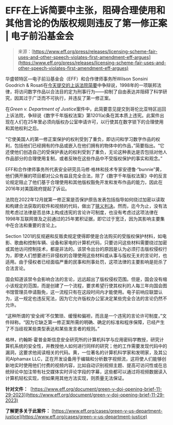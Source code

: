<!--yml

category: 未分类

date: 2024-05-27 14:31:06

-->

# EFF在上诉简要中主张，阻碍合理使用和其他言论的伪版权规则违反了第一修正案 | 电子前沿基金会

> 来源：[https://www.eff.org/press/releases/licensing-scheme-fair-uses-and-other-speech-violates-first-amendment-eff-argues](https://www.eff.org/press/releases/licensing-scheme-fair-uses-and-other-speech-violates-first-amendment-eff-argues)

华盛顿特区—电子前沿基金会（EFF）和合作律师事务所Wilson Sonsini Goodrich & Rosati在[今天提交的上诉法院简要](https://www.eff.org/document/green-v-doj-opening-brief-11-29-2023)中争辩说，1998年的一项联邦法律，将访问数字作品以合法目的定为刑事行为——抑制了自由表达并阻碍了科学研究，因其过于广泛而不可执行，并违反了第一修正案。

在*Green v. Department of Justice*案件中，此简要意见提交到哥伦比亚特区巡回上诉法院，争辩说《数字千年版权法案》第1201(a)条在其本质上违宪。此案件出现在人们在25年里必须向版权办公室申请许可，以行使其在数字锁下的合理使用和其他权利之后。

“它使美国人的第一修正案保护的权利受到了重负，即访问和学习数字作品的权利，包括他们已经拥有的作品或嵌入在他们拥有的物体中的作品，”简要指出。“它还使他们创造自己的受保护表达的权利受到了重负，无论这种表达是否包括对他人作品部分的合理使用复制，或者反映在这些作品中不受版权保护的事实和观念。”

EFF和合作律师事务所代表安全研究员马修·格林和技术专家安德鲁·“bunnie”黄，他们俩开展的项目都对公众有益且完全合法，除了《数字千年版权法案》中的反言论规定阻止了他们基于合理使用和其他版权豁免开发和发布作品的能力，因此在2016年对美国政府提起了诉讼。

法院在2022年12月就第一修正案是否保护原告发表包括指导如何绕过加密以读取和构建合法获取的软件和视频的代码，做出了[狭义判决](https://www.eff.org/document/green-dc-circuit-opinion)。然而，迄今为止，没有法院考虑过法律是否总体上构成违宪的言论许可制度，也没有考虑过这项法律在1998年互联网普及之前通过的25年累积证据，即它过于宽泛，因为其影响主要集中在合法和重要的言论上。

Section 1201的反规避和反贩卖规定使得即使是合法购买的受版权保护材料，如电影、歌曲和控制车辆、设备和家电的计算机代码，只要访问这些材料需要绕过加密或其他访问控制技术，都是非法的。该禁令出台的原因是认为必须打击版权侵权行为，即使人们想要进行非侵权的合理使用这些材料或从事与版权无关的言论时，也适用。由于侵权者已经面临严重的民事和刑事处罚，这项法律的主要影响是扼杀了合法言论。

国会知道该禁令会影响合法的言论，远远超出了版权侵权范围。但是，国会没有缩小该规定的范围，而是创建了一个流程，要求希望行使其权利的人每三年向国会图书馆管理员申请豁免，这一流程只有在这段时间内才能使用。电子前响应联盟认为，这一规定也违反宪法，因为它允许版权办公室决定某些完全合法的言论仍然不允许。

“这种所谓的‘安全阀’不仅繁琐、缓慢和偏袒，而且是一个违宪的言论许可制度，”文件辩称。“因为它缺乏第一修正案所需的明确、确定的标准和程序保障，已经产生了不当歧视某些类型表达和某些发言者的规则。”

格林，约翰斯·霍普金斯信息安全研究所的计算机科学与应用密码学教授，研究计算机系统的安全性，并教授他人如何进行同样的研究；他的工作需要发现代码中的漏洞，这要求他阅读相关的代码。黄，一位著名的计算机科学家和发明家，及其公司Alphamax LLC，正在开发设备用于编辑和分析数字视频流，这将使人们能够创新地实时使用他们付费的视频内容，比如自动识别视频主题、提高可访问性或在总统辩论中加注带有社交媒体实时评论字段的字幕，这些都可以通过将视频数据读入计算机轻松实现，但如果用其他方法实现，则质量无法保证。

**针对文件：**  [https://www.eff.org/document/green-v-doj-opening-brief-11-29-2023](https://www.eff.org/document/green-v-doj-opening-brief-11-29-2023)

**了解更多关于此案件：** [https://www.eff.org/cases/green-v-us-department-justice](https://www.eff.org/cases/green-v-us-department-justice)
